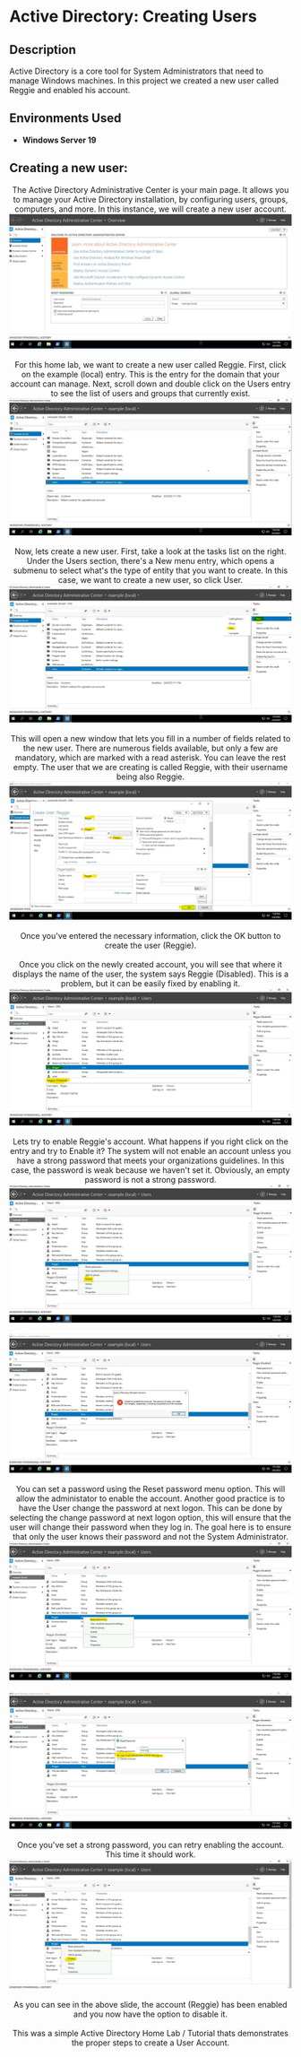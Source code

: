 <h1>Active Directory: Creating Users</h1>



<h2>Description</h2>
Active Directory is a core tool for System Administrators that need to manage Windows machines. In this project we created a new user called Reggie and enabled his account.
<br />




<h2>Environments Used </h2>

- <b>Windows Server 19</b> 

<h2>Creating a new user:</h2>

<p align="center">
The Active Directory Administrative Center is your main page. It allows you to manage your Active Directory installation, by configuring users, groups, computers, and more. In this instance, we will create a new user account.<br/>
<img src="https://github.com/Rastallworth1/Active-Directory-Creating-Users/blob/main/AD%20Home.png"/>
<br />


<br />
For this home lab, we want to create a new user called Reggie. First, click on the example (local) entry. This is the entry for the domain that your account can manage. Next, scroll down and double click on the Users entry to see the list of users and groups that currently exist.<br/>
<img src="https://github.com/Rastallworth1/Active-Directory-Creating-Users/blob/main/Slide%202.png"/>
<br />


<br />
Now, lets create a new user. First, take a look at the tasks list on the right. Under the Users section, there's a New menu entry, which opens a submenu to select what's the type of entity that you want to create. In this case, we want to create a new user, so click User. <br/>
<img src="https://github.com/Rastallworth1/Active-Directory-Creating-Users/blob/main/Slide%203.png"/>
<br />


<br />
This will open a new window that lets you fill in a number of fields related to the new user. There are numerous fields available, but only a few are mandatory, which are marked with a read asterisk. You can leave the rest empty. The user that we are creating is called Reggie, with their username being also Reggie.<br/>
<img src="https://github.com/Rastallworth1/Active-Directory-Creating-Users/blob/main/slide%204.png"/>
<br />
<br />Once you've entered the necessary information, click the OK button to create the user (Reggie). 
<br/>




<br />
Once you click on the newly created account, you will see that where it displays the name of the user, the system says Reggie (Disabled). This is a problem, but it can be easily fixed by enabling it. <br/>
<img src="https://github.com/Rastallworth1/Active-Directory-Creating-Users/blob/main/slide%205.png"/>
<br />

  <br />
Lets try to enable Reggie's account. What happens if you right click on the entry and try to Enable it? The system will not enable an account unless you have a strong password that meets your organizations guidelines. In this case, the password is weak because we haven't set it. Obviously, an empty password is not a strong password. <br/>
<img src="https://github.com/Rastallworth1/Active-Directory-Creating-Users/blob/main/Slide%206%20Top.png"/>
<br />
<br/>
<img src="https://github.com/Rastallworth1/Active-Directory-Creating-Users/blob/main/slide%206%20bottom.png"/>
<br />


  <br />
You can set a password using the Reset password menu option. This will allow the administator to enable the account. Another good practice is to have the User change the password at next logon. This can be done by selecting the change password at next logon option, this will ensure that the user will change their password when they log in. The goal here is to ensure that only the user knows their password and not the System Administrator. <br/>
<img src="https://github.com/Rastallworth1/Active-Directory-Creating-Users/blob/main/Slide%207%20top.png"/>
<br />
<br/>
<img src="https://github.com/Rastallworth1/Active-Directory-Creating-Users/blob/main/slide%207%20bottom.png"/>
<br />


  
<br />
Once you've set a strong password, you can retry enabling the account. This time it should work. <br/>
<img src="https://github.com/Rastallworth1/Active-Directory-Creating-Users/blob/main/Slide%209.png"/>
<br />
<br />
As you can see in the above slide, the account (Reggie) has been enabled and you now have the option to disable it. <br/>





<br />
This was a simple Active Directory Home Lab / Tutorial thats demonstrates the proper steps to create a User Account.<br/>




